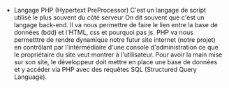 * Langage PHP (Hypertext PreProcessor)
C'est un langage de script utilisé le plus souvent du côté serveur
On dit souvent que c'est un langage back-end.
Il va nous permettre de faire le lien entre la base de données (bdd) et l'HTML, css et pourquoi pas js.
PHP va nous permetttre de rendre dynamique notre futur site internet (notre projet) en contrôlant par l'intérmédiaire d'une console d'administration ce que le propriétaire du site veut montrer à l'utilisateur.
Pour avoir la main mise sur son site, le développeur doit mettre en place une base de données et y accéder via PHP avec des requêtes SQL (Structured Query Language).